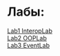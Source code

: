 # Лабы:

[Lab1 InteropLab](https://github.com/Rustem81/lession/tree/master/InteropLab/Starter/FourthCoffee.ExceptionLogger/)\
[Lab2 OOPLab](https://github.com/Rustem81/lession/tree/master/OOPLab/OOPLab/Starter/)\
[Lab3 EventLab](https://github.com/Rustem81/lession/tree/master/EventLab/EventLab/Starter/)